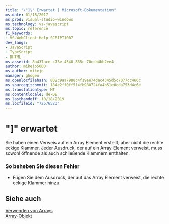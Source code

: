 ```yaml
---
title: "\"]\" Erwartet | Microsoft-Dokumentation"
ms.date: 01/18/2017
ms.prod: visual-studio-windows
ms.technology: vs-javascript
ms.topic: reference
f1_keywords:
- VS.WebClient.Help.SCRIPT1007
dev_langs:
- JavaScript
- TypeScript
- DHTML
ms.assetid: 8a437ace-c73e-4340-885c-70ccb4bb2ee4
author: mikejo5000
ms.author: mikejo
manager: ghogen
ms.openlocfilehash: 802c9aa7988c4f19ee74dac4345d5c7077cc466c
ms.sourcegitcommit: 184e2ff0ff514fb980724fa4b51e0cda753d4c6e
ms.translationtype: MT
ms.contentlocale: de-DE
ms.lasthandoff: 10/18/2019
ms.locfileid: "72576523"
---
```

# <a name="expected-"></a>"]" erwartet
Sie haben einen Verweis auf ein Array Element erstellt, aber nicht die rechte eckige Klammer. Jeder Ausdruck, der auf ein Array Element verweist, muss sowohl öffnende als auch schließende Klammern enthalten.  
  
### <a name="to-correct-this-error"></a>So beheben Sie diesen Fehler  
  
- Fügen Sie dem Ausdruck, der auf das Array Element verweist, die rechte eckige Klammer hinzu.  
  
## <a name="see-also"></a>Siehe auch  
 [Verwenden von Arrays](../../javascript/advanced/using-arrays-javascript.md)   
 [Array-Objekt](../../javascript/reference/array-object-javascript.md)